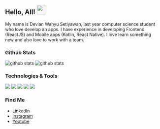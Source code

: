 ## **Hello, All!** <img src="https://raw.githubusercontent.com/MartinHeinz/MartinHeinz/master/wave.gif" width="30px">

My name is Devian Wahyu Setiyawan, last year computer science student who love develop an apps. I have experience in developing Frontend (ReactJS) and Mobile apps (Kotlin, React Native). I love learn something new and also love to work with a team.

### **Github Stats**
![github stats](https://github-readme-stats.vercel.app/api/top-langs/?username=devianwahyu&hide=php,css,html&text_color=c9cacc&title_color=ffffff&icon_color=2bbc8a&bg_color=1d1f21)
![github stats](https://github-readme-stats.vercel.app/api?username=devianwahyu&show_icons=true&line_height=27&count_private=true&title_color=ffffff&text_color=c9cacc&icon_color=2bbc8a&bg_color=1d1f21)

### **Technologies & Tools**
![](https://img.shields.io/badge/Code-Kotlin-informational?style=flat&logo=kotlin&logoColor=white&color=477bd6)
![](https://img.shields.io/badge/Code-Java-informational?style=flat&logo=java&logoColor=white&color=ec2025)
![](https://img.shields.io/badge/Code-Javascript-informational?style=flat&logo=javascript&logoColor=white&color=f0db4f)
![](https://img.shields.io/badge/Code-ReactJS-informational?style=flat&logo=react&logoColor=6AD3F3&color=212121)
![](https://img.shields.io/badge/Database-MySql-informational?style=flat&logo=mysql&logoColor=white&color=ffa518)

### **Find Me**
- <a href="https://www.linkedin.com/in/devian-wahyu-setiyawan-a7594b205/" target="_blank">LinkedIn</a>
- <a href="https://www.instagram.com/devianwahyudi/" target="_blank">Instagram</a>
- <a href="https://www.youtube.com/channel/UCI0Ioav2pmDpPVDX3LW2mNQ" target="_blank">Youtube</a>
